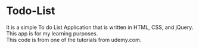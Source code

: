 # Todo-List

It is a simple To do List Application that is written in HTML, CSS, and jQuery.<br>
This app is for my learning purposes.<br>
This code is from one of the tutorials from udemy.com.
